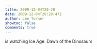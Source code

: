 ```yaml
---
title: 2009-12-04T20-20
date: 2009-12-04T20:20:47Z
author: Lee Turner
showtoc: false
comments: true
---
```


is watching Ice Age: Dawn of the Dinosaurs

